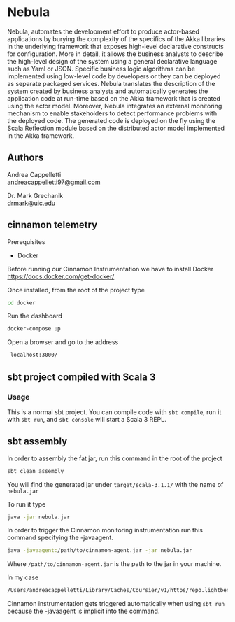 # Nebula
Nebula, automates the development effort to produce actor-based applications by burying the complexity of the specifics of the Akka libraries in the underlying framework that exposes high-level declarative constructs for configuration.
More in detail, it allows the business analysts to describe the high-level design of the system using a general declarative language such as Yaml or JSON. Specific business logic algorithms can be implemented using low-level code by developers or they can be deployed as separate packaged services.
Nebula translates the description of the system created by business analysts and automatically generates the application code at run-time based on the Akka framework that is created using the actor model. Moreover, Nebula integrates an external monitoring mechanism to enable stakeholders to detect performance problems with the deployed code. The generated code is deployed on the fly using the Scala Reflection module based on the distributed actor model implemented in the Akka framework.

## Authors
Andrea Cappelletti  
andreacappelletti97@gmail.com

Dr. Mark Grechanik  
drmark@uic.edu

## cinnamon telemetry
Prerequisites
- Docker

Before running our Cinnamon Instrumentation we have to install Docker
https://docs.docker.com/get-docker/

Once installed, from the root of the project type

```bash
cd docker
```

Run the dashboard

```bash
docker-compose up
```
Open a browser and go to the address

```bash
 localhost:3000/
```

## sbt project compiled with Scala 3

### Usage

This is a normal sbt project. You can compile code with `sbt compile`, run it with `sbt run`, and `sbt console` will start a Scala 3 REPL.

## sbt assembly
In order to assembly the fat jar, run this command in the root of the project
```bash
sbt clean assembly
```

You will find the generated jar under `target/scala-3.1.1/` with the name of  `nebula.jar`

To run it type

```bash
java -jar nebula.jar
```

In order to trigger the Cinnamon monitoring instrumentation run this command specifying the -javaagent.
```bash
java -javaagent:/path/to/cinnamon-agent.jar -jar nebula.jar
```
Where `/path/to/cinnamon-agent.jar` is the path to the jar in your machine.

In my case
```bash
/Users/andreacappelletti/Library/Caches/Coursier/v1/https/repo.lightbend.com/pass/O-2gx6jQ1VsfDWAktw1f-3ED1auXmKvxAnA24gnpUnTZpu2g/commercial-releases/com/lightbend/cinnamon/cinnamon-agent/2.16.2/cinnamon-agent-2.16.2.jar
```

Cinnamon instrumentation gets triggered automatically when using `sbt run` because the -javaagent is implicit into the command.
